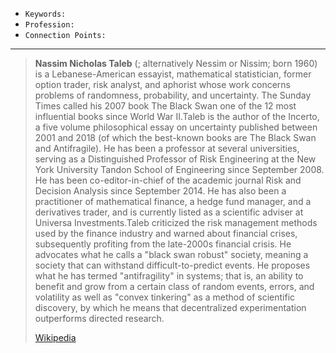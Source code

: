 
- `Keywords:`
- `Profession:`
- `Connection Points:`

---

> **Nassim Nicholas Taleb** (; alternatively Nessim or Nissim; born 1960)  is a Lebanese-American essayist, mathematical statistician, former option trader, risk analyst, and aphorist whose work concerns problems of randomness, probability, and uncertainty. The Sunday Times called his 2007 book The Black Swan one of the 12 most influential books since World War II.Taleb is the author of the Incerto, a five volume philosophical essay on uncertainty published between 2001 and 2018 (of which the best-known books are The Black Swan and Antifragile). He has been a professor at several universities, serving as a Distinguished Professor of Risk Engineering at the New York University Tandon School of Engineering since September 2008. He has been co-editor-in-chief of the academic journal Risk and Decision Analysis since September 2014. He has also been a practitioner of mathematical finance, a hedge fund manager, and a derivatives trader, and is currently listed as a scientific adviser at Universa Investments.Taleb criticized the risk management methods used by the finance industry and warned about financial crises, subsequently profiting from the late-2000s financial crisis. He advocates what he calls a "black swan robust" society, meaning a society that can withstand difficult-to-predict events. He proposes what he has termed "antifragility" in systems; that is, an ability to benefit and grow from a certain class of random events, errors, and volatility as well as "convex tinkering" as a method of scientific discovery, by which he means that decentralized experimentation outperforms directed research.
>
> [Wikipedia](https://en.wikipedia.org/wiki/Nassim%20Nicholas%20Taleb)
